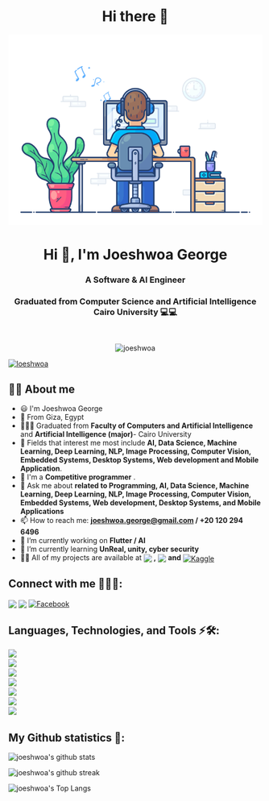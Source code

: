 <h1 align="center">Hi there 👋</h1>

<!-- BANNER -->
<img  src="https://github.com/sumanshekhar698/sumanshekhar698/blob/main/assets/lofi_code.gif" />

<h1 align="center">Hi 👋, I'm Joeshwoa George</h1>
<h3 align="center">A Software & AI Engineer</h3>
<h3 align="center">Graduated from Computer Science and Artificial Intelligence Cairo University 💻💻</h3><br>

<p align="center"> <img src="https://komarev.com/ghpvc/?username=joeshwoa&label=Profile%20views&color=000000&style=plastic" alt="joeshwoa" /> </p>
<p align="left"> <a href="https://github.com/ryo-ma/github-profile-trophy"><img src="https://github-profile-trophy.vercel.app/?username=joeshwoa" alt="loeshwoa" /></a> </p>

## 💁‍♂️ About me
- 😃 I'm Joeshwoa George
- 🏫 From Giza, Egypt
- 👩🏻‍💻 Graduated from **Faculty of Computers and Artificial Intelligence** and **Artificial Intelligence (major)**- Cairo University
- 🚀 Fields that interest me most include **AI, Data Science, Machine Learning, Deep Learning, NLP, Image Processing, Computer Vision, Embedded Systems, Desktop Systems, Web development and Mobile Application**.
- 🧠 I'm a **Competitive programmer** .
- 💬 Ask me about **related to Programming, AI, Data Science, Machine Learning, Deep Learning, NLP, Image Processing, Computer Vision, Embedded Systems, Web development, Desktop Systems, and Mobile Applications**
- 📫 How to reach me: **joeshwoa.george@gmail.com / +20 120 294 6496**
- 🔭 I’m currently working on  **Flutter / AI**
- 🌱 I’m currently learning **UnReal, unity, cyber security**
- 👨‍💻 All of my projects are available at <a href="https://github.com/joeshwoa?tab=repositories" target="blank"><img align="center" src="https://skillicons.dev/icons?i=github&perline=12" /></a> **,** <a href="https://gitlab.com/users/joeshwoa.george/projects" target="blank"><img align="center" src="https://skillicons.dev/icons?i=gitlab&perline=12" /></a> **and** <a href="https://www.kaggle.com/joeshwoageorge" target="blank"><img align="center" src="https://github.com/user-attachments/assets/967e35ca-6ab0-440b-8daf-5a73d7054c5f" alt="Kaggle" height="48" width="48" /></a>

## Connect with me 🙋🏻‍♀️:
<p>
  <a href="https://www.linkedin.com/in/joeshwoa-george-05678b229" target="blank"><img align="center" src="https://skillicons.dev/icons?i=linkedin" /></a>
  <a href="mailto:joeshwoa.george@gmail.com" target="blank"><img align="center" src="https://skillicons.dev/icons?i=gmail" /></a>
  <a href="https://www.facebook.com/joeshwoa.max/" target="blank"><img align="center" src="https://github.com/user-attachments/assets/42a2f7c5-542f-4928-af0b-f6f9e575a3ea" alt="Facebook" height="48" width="48" /></a>
</p>

## Languages, Technologies, and Tools ⚡🛠:
<p>
  <img src="https://skillicons.dev/icons?i=c,cs,cpp,java,html,css,js,matlab,py,dart,gradle,regex" />
  <br>
  <img src="https://skillicons.dev/icons?i=arduino,nodejs,tensorflow,pytorch,flask,django,flutter" />
  <br>
  <img src="https://skillicons.dev/icons?i=anaconda,docker,gcp,mysql,sqlite,mongodb,postgres,firebase,supabase" />
  <br>
  <img src="https://skillicons.dev/icons?i=visualstudio,vscode,atom,clion,pycharm,postman,androidstudio" />
  <br>
  <img src="https://skillicons.dev/icons?i=powershell,npm" />
  <br>
  <img src="https://skillicons.dev/icons?i=git,github,gitlab,stackoverflow" />
  <br>
  <img src="https://skillicons.dev/icons?i=ai,ps,xd,figma,svg" />

  <!--
  <img src="https://img.icons8.com/color/48/000000/c-plus-plus-logo.png" width="40" height="40"/>
  <img src="https://img.icons8.com/color/48/undefined/c-sharp-logo.png" width="40" height="40"/>
  
  <img src="https://img.icons8.com/color/48/undefined/java-coffee-cup-logo--v1.png" width="40" height="40"/>
  
  <img src="https://img.icons8.com/color/48/000000/html-5--v1.png" width="40" height="40"/>
  <img src="https://img.icons8.com/color/48/000000/css3.png" width="40" height="40"/>
  <img src="https://img.icons8.com/color/48/000000/javascript--v2.png" width="40" height="40"/>
  
  <img src="https://img.icons8.com/external-soft-fill-juicy-fish/60/undefined/external-sql-coding-and-development-soft-fill-soft-fill-juicy-fish.png" width="40" height="40"/>
  <img src="https://raw.githubusercontent.com/devicons/devicon/master/icons/mysql/mysql-original-wordmark.svg" width="40" height="40"/>
  
  <img src="https://img.icons8.com/color/48/undefined/dart.png" width="40" height="40"/>
  <img src="https://img.icons8.com/fluency/48/undefined/flutter.png" width="40" height="40"/>

  <img src="https://img.icons8.com/color/48/000000/python--v2.png" width="40" height="40"/>
  <img src="https://raw.githubusercontent.com/devicons/devicon/2ae2a900d2f041da66e950e4d48052658d850630/icons/pandas/pandas-original.svg" width="40" height="40"/>
  <img src="https://seaborn.pydata.org/_images/logo-mark-lightbg.svg" width="40" height="40"/>
  <img src="https://upload.wikimedia.org/wikipedia/commons/0/05/Scikit_learn_logo_small.svg" width="40" height="40"/>
  <img src="https://www.vectorlogo.zone/logos/tensorflow/tensorflow-icon.svg" width="40" height="40"/>
  
  <img src="https://upload.wikimedia.org/wikipedia/commons/2/21/Matlab_Logo.png" width="40" height="40"/>
  -->
 </p>

## My Github statistics 🚀:

![joeshwoa's github stats](https://github-readme-stats.vercel.app/api?username=joeshwoa&show_icons=true&theme=tokyonight)

![joeshwoa's github streak](https://github-readme-streak-stats.herokuapp.com/?user=joeshwoa&theme=tokyonight&include_all_commits=true&count_private=true)

![joeshwoa's Top Langs](https://github-readme-stats.vercel.app/api/top-langs/?username=joeshwoa&theme=tokyonight&layout=compact)

